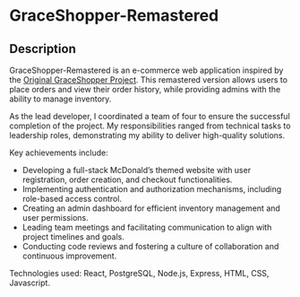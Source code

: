 # GraceShopper-Remastered

## Description

GraceShopper-Remastered is an e-commerce web application inspired by the [Original GraceShopper Project](https://github.com/Mickey-d-s/GraceShopper). This remastered version allows users to place orders and view their order history, while providing admins with the ability to manage inventory.

As the lead developer, I coordinated a team of four to ensure the successful completion of the project. My responsibilities ranged from technical tasks to leadership roles, demonstrating my ability to deliver high-quality solutions.

Key achievements include:

- Developing a full-stack McDonald’s themed website with user registration, order creation, and checkout functionalities.
- Implementing authentication and authorization mechanisms, including role-based access control.
- Creating an admin dashboard for efficient inventory management and user permissions.
- Leading team meetings and facilitating communication to align with project timelines and goals.
- Conducting code reviews and fostering a culture of collaboration and continuous improvement.

Technologies used: React, PostgreSQL, Node.js, Express, HTML, CSS, Javascript.
